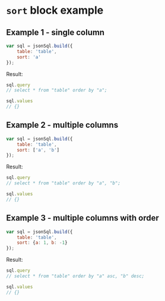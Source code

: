 # `sort` block example

## Example 1 - single column

``` js
var sql = jsonSql.build({
    table: 'table',
    sort: 'a'
});
```

Result:

``` js
sql.query
// select * from "table" order by "a";

sql.values
// {}
```

## Example 2 - multiple columns

``` js
var sql = jsonSql.build({
    table: 'table',
    sort: ['a', 'b']
});
```

Result:

``` js
sql.query
// select * from "table" order by "a", "b";

sql.values
// {}
```

## Example 3 - multiple columns with order

``` js
var sql = jsonSql.build({
    table: 'table',
    sort: {a: 1, b: -1}
});
```

Result:

``` js
sql.query
// select * from "table" order by "a" asc, "b" desc;

sql.values
// {}
```
